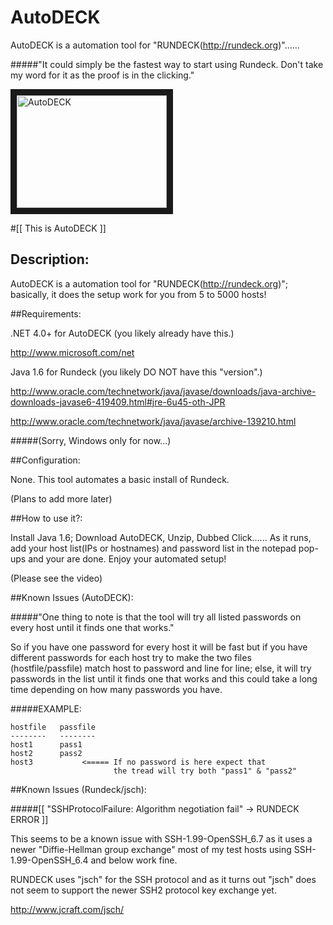 AutoDECK
========

AutoDECK is a automation tool for "RUNDECK(http://rundeck.org)"......

#####"It could simply be the fastest way to start using Rundeck. Don't take my word for it as the proof is in the clicking."


<a href="http://www.youtube.com/watch?feature=player_embedded&v=FSgPDadcEek" target="_blank"><img src="http://img.youtube.com/vi/FSgPDadcEek/0.jpg" alt="AutoDECK" width="240" height="180" border="10" /></a>

#[[ This is AutoDECK ]]

## Description:

AutoDECK is a automation tool for "RUNDECK(http://rundeck.org)"; basically, it does the setup work for you from 5 to 5000 hosts! 


##Requirements:

.NET 4.0+ for AutoDECK (you likely already have this.)

http://www.microsoft.com/net

Java 1.6 for Rundeck (you likely DO NOT have this "version".)

http://www.oracle.com/technetwork/java/javase/downloads/java-archive-downloads-javase6-419409.html#jre-6u45-oth-JPR

http://www.oracle.com/technetwork/java/javase/archive-139210.html

#####(Sorry, Windows only for now...)

##Configuration:

None. This tool automates a basic install of Rundeck. 

(Plans to add more later)


##How to use it?:

Install Java 1.6; Download AutoDECK, Unzip, Dubbed Click...... As it runs, add your host list(IPs or hostnames) 
and password list in the notepad pop-ups and your are done. Enjoy your automated setup!

(Please see the video)


##Known Issues (AutoDECK):

#####"One thing to note is that the tool will try all listed passwords on every host until it finds one that works."
 
So if you have one password for every host it will be fast but if you have different passwords for each host 
try to make the two files (hostfile/passfile) match host to password and line for line; else, it will try passwords in the list until 
it finds one that works and this could take a long time depending on how many passwords you have.

#####EXAMPLE:
```
hostfile   passfile
--------   --------
host1      pass1
host2	   pass2
host3           <===== If no password is here expect that 
                       the tread will try both "pass1" & "pass2"
```

##Known Issues (Rundeck/jsch):

#####[[ "SSHProtocolFailure: Algorithm negotiation fail" -> RUNDECK ERROR ]]

This seems to be a known issue with SSH-1.99-OpenSSH_6.7 as it uses a newer "Diffie-Hellman group exchange" 
most of my test hosts using SSH-1.99-OpenSSH_6.4 and below work fine.

RUNDECK uses "jsch" for the SSH protocol and as it turns out "jsch" does not seem to support the newer SSH2 protocol key exchange yet.

http://www.jcraft.com/jsch/


